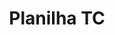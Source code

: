 ---
tag: planilha-tc
title: Planilha TC
type: planilha
description: Planilha para cálculo de tempo de serviço/contribuição.
---